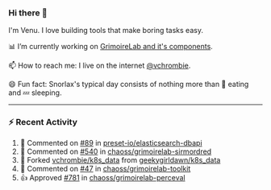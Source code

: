 ### Hi there 👋

I'm Venu. I love building tools that make boring tasks easy.

📊 I’m currently working on [GrimoireLab and it's components](https://chaoss.github.io/grimoirelab).

📫 How to reach me: I live on the internet [@vchrombie](https://www.google.co.in/search?q=vchrombie).

😄 Fun fact: Snorlax's typical day consists of nothing more than :doughnut: eating and :zzz: sleeping.

---

### :zap: Recent Activity

<!--RECENT_ACTIVITY:start-->
1. 💬 Commented on [#89](https://github.com/preset-io/elasticsearch-dbapi/pull/89#issuecomment-1103759353) in [preset-io/elasticsearch-dbapi](https://github.com/preset-io/elasticsearch-dbapi)
2. 💬 Commented on [#540](https://github.com/chaoss/grimoirelab-sirmordred/pull/540#issuecomment-1102897374) in [chaoss/grimoirelab-sirmordred](https://github.com/chaoss/grimoirelab-sirmordred)
3. 🔱 Forked [vchrombie/k8s_data](https://github.com/vchrombie/k8s_data) from [geekygirldawn/k8s_data](https://github.com/geekygirldawn/k8s_data)
4. 💬 Commented on [#47](https://github.com/chaoss/grimoirelab-toolkit/pull/47#issuecomment-1102880328) in [chaoss/grimoirelab-toolkit](https://github.com/chaoss/grimoirelab-toolkit)
5. 👍 Approved [#781](https://github.com/chaoss/grimoirelab-perceval/pull/781#pullrequestreview-945988401) in [chaoss/grimoirelab-perceval](https://github.com/chaoss/grimoirelab-perceval)
<!--RECENT_ACTIVITY:end-->

<!--
**vchrombie/vchrombie** is a ✨ _special_ ✨ repository because its `README.md` (this file) appears on your GitHub profile.

Here are some ideas to get you started:

- 🔭 I’m currently working on ...
- 🌱 I’m currently learning ...
- 👯 I’m looking to collaborate on ...
- 🤔 I’m looking for help with ...
- 💬 Ask me about ...
- 📫 How to reach me: ...
- 😄 Pronouns: ...
- ⚡ Fun fact: ...
-->
